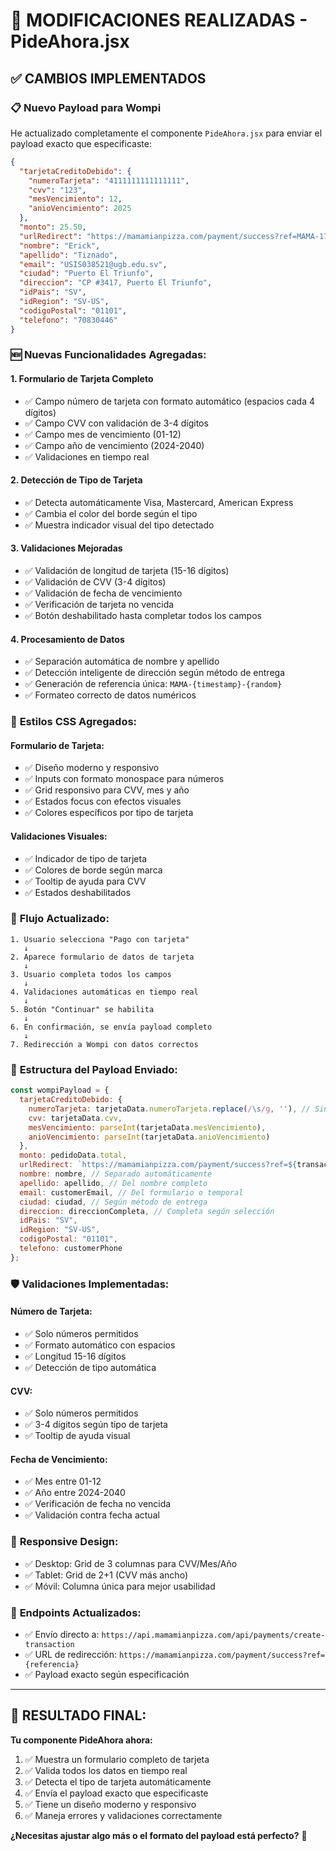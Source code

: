 # 🎯 MODIFICACIONES REALIZADAS - PideAhora.jsx

## ✅ CAMBIOS IMPLEMENTADOS

### 📋 **Nuevo Payload para Wompi**
He actualizado completamente el componente `PideAhora.jsx` para enviar el payload exacto que especificaste:

```json
{
  "tarjetaCreditoDebido": {
    "numeroTarjeta": "4111111111111111",
    "cvv": "123",
    "mesVencimiento": 12,
    "anioVencimiento": 2025
  },
  "monto": 25.50,
  "urlRedirect": "https://mamamianpizza.com/payment/success?ref=MAMA-1751141507774-BKKLC5EAMJM",
  "nombre": "Erick",
  "apellido": "Tiznado", 
  "email": "USIS038521@ugb.edu.sv",
  "ciudad": "Puerto El Triunfo",
  "direccion": "CP #3417, Puerto El Triunfo",
  "idPais": "SV",
  "idRegion": "SV-US",
  "codigoPostal": "01101",
  "telefono": "70830446"
}
```

### 🆕 **Nuevas Funcionalidades Agregadas:**

#### **1. Formulario de Tarjeta Completo**
- ✅ Campo número de tarjeta con formato automático (espacios cada 4 dígitos)
- ✅ Campo CVV con validación de 3-4 dígitos
- ✅ Campo mes de vencimiento (01-12)
- ✅ Campo año de vencimiento (2024-2040)
- ✅ Validaciones en tiempo real

#### **2. Detección de Tipo de Tarjeta**
- ✅ Detecta automáticamente Visa, Mastercard, American Express
- ✅ Cambia el color del borde según el tipo
- ✅ Muestra indicador visual del tipo detectado

#### **3. Validaciones Mejoradas**
- ✅ Validación de longitud de tarjeta (15-16 dígitos)
- ✅ Validación de CVV (3-4 dígitos)
- ✅ Validación de fecha de vencimiento
- ✅ Verificación de tarjeta no vencida
- ✅ Botón deshabilitado hasta completar todos los campos

#### **4. Procesamiento de Datos**
- ✅ Separación automática de nombre y apellido
- ✅ Detección inteligente de dirección según método de entrega
- ✅ Generación de referencia única: `MAMA-{timestamp}-{random}`
- ✅ Formateo correcto de datos numéricos

### 🎨 **Estilos CSS Agregados:**

#### **Formulario de Tarjeta:**
- ✅ Diseño moderno y responsivo
- ✅ Inputs con formato monospace para números
- ✅ Grid responsivo para CVV, mes y año
- ✅ Estados focus con efectos visuales
- ✅ Colores específicos por tipo de tarjeta

#### **Validaciones Visuales:**
- ✅ Indicador de tipo de tarjeta
- ✅ Colores de borde según marca
- ✅ Tooltip de ayuda para CVV
- ✅ Estados deshabilitados

### 🔄 **Flujo Actualizado:**

```
1. Usuario selecciona "Pago con tarjeta"
   ↓
2. Aparece formulario de datos de tarjeta
   ↓
3. Usuario completa todos los campos
   ↓
4. Validaciones automáticas en tiempo real
   ↓
5. Botón "Continuar" se habilita
   ↓
6. En confirmación, se envía payload completo
   ↓
7. Redirección a Wompi con datos correctos
```

### 📝 **Estructura del Payload Enviado:**

```javascript
const wompiPayload = {
  tarjetaCreditoDebido: {
    numeroTarjeta: tarjetaData.numeroTarjeta.replace(/\s/g, ''), // Sin espacios
    cvv: tarjetaData.cvv,
    mesVencimiento: parseInt(tarjetaData.mesVencimiento),
    anioVencimiento: parseInt(tarjetaData.anioVencimiento)
  },
  monto: pedidoData.total,
  urlRedirect: `https://mamamianpizza.com/payment/success?ref=${transactionRef}`,
  nombre: nombre, // Separado automáticamente
  apellido: apellido, // Del nombre completo
  email: customerEmail, // Del formulario o temporal
  ciudad: ciudad, // Según método de entrega
  direccion: direccionCompleta, // Completa según selección
  idPais: "SV",
  idRegion: "SV-US", 
  codigoPostal: "01101",
  telefono: customerPhone
};
```

### 🛡 **Validaciones Implementadas:**

#### **Número de Tarjeta:**
- ✅ Solo números permitidos
- ✅ Formato automático con espacios
- ✅ Longitud 15-16 dígitos
- ✅ Detección de tipo automática

#### **CVV:**
- ✅ Solo números permitidos
- ✅ 3-4 dígitos según tipo de tarjeta
- ✅ Tooltip de ayuda visual

#### **Fecha de Vencimiento:**
- ✅ Mes entre 01-12
- ✅ Año entre 2024-2040
- ✅ Verificación de fecha no vencida
- ✅ Validación contra fecha actual

### 📱 **Responsive Design:**
- ✅ Desktop: Grid de 3 columnas para CVV/Mes/Año
- ✅ Tablet: Grid de 2+1 (CVV más ancho)
- ✅ Móvil: Columna única para mejor usabilidad

### 🔗 **Endpoints Actualizados:**
- ✅ Envío directo a: `https://api.mamamianpizza.com/api/payments/create-transaction`
- ✅ URL de redirección: `https://mamamianpizza.com/payment/success?ref={referencia}`
- ✅ Payload exacto según especificación

---

## 🎊 **RESULTADO FINAL:**

**Tu componente PideAhora ahora:**
1. ✅ Muestra un formulario completo de tarjeta
2. ✅ Valida todos los datos en tiempo real
3. ✅ Detecta el tipo de tarjeta automáticamente
4. ✅ Envía el payload exacto que especificaste
5. ✅ Tiene un diseño moderno y responsivo
6. ✅ Maneja errores y validaciones correctamente

**¿Necesitas ajustar algo más o el formato del payload está perfecto?** 🚀
